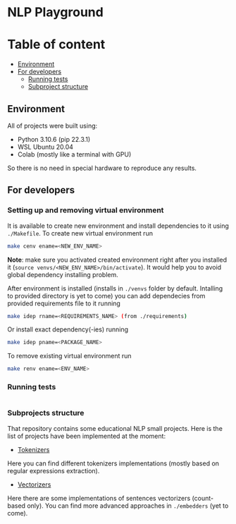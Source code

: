 # NLP Playground
# Table of content
- [Environment](#environment)
- [For developers](#for-developers)
    * [Running tests](#running-tests)
    * [Subproject structure](#subprojects-structure)
## Environment
All of projects were built using:
- Python 3.10.6 (pip 22.3.1)
- WSL Ubuntu 20.04
- Colab (mostly like a terminal with GPU)

So there is no need in special hardware to reproduce any results.

## For developers
### Setting up and removing virtual environment
It is available to create new environment and install dependencies to it using `./Makefile`. To create new virtual environment run
```bash
make cenv ename=<NEW_ENV_NAME>
```

**Note**: make sure you activated created environment right after you installed it (`source venvs/<NEW_ENV_NAME>/bin/activate`). It would help you to avoid global dependency installing problem.

After environment is installed (installs in `./venvs` folder by default. Intalling to provided directory is yet to come) you can add dependecies from provided requirements file to it running
```bash
make idep rname=<REQUIREMENTS_NAME> (from ./requirements)
```

Or install exact dependency(-ies) running
```bash
make idep pname=<PACKAGE_NAME>
```

To remove existing virtual environment run
```bash
make renv ename=<ENV_NAME>
```

### Running tests
```
```

### Subprojects structure
That repository contains some educational NLP small projects. Here is 
the list of projects have been implemented at the moment:
- [Tokenizers](./tokenizers)

Here you can find different tokenizers implementations (mostly based on regular expressions extraction).

- [Vectorizers](./vectorizers/)

Here there are some implementations of sentences vectorizers (count-based only). You can find more advanced approaches in `./embedders` (yet to come).

